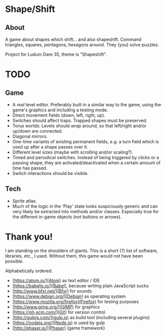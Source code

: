 Shape/Shift
===========

About
-----

A game about shapes which shift... and also shapeshift. Command triangles,
squares, pentagons, hexagons around. They (you) solve puzzles.

Project for Ludum Dare 35, theme is "Shapeshift".

TODO
====

Game
----

- A *real* level editor. Preferably built in a similar way to the game, using
  the game's graphics and including a testing mode.
- Direct movement fields (down, left, right, up).
- Switches should affect traps. Trapped shapes must be preserved.
- Torus worlds: Levels should wrap around, so that left/right and/or up/down are
  connected.
- Diagonal mirrors.
- One-time variants of existing permanent fields, e.g. a turn field which is
  used up after a shape passes over it.
- Different level sizes (maybe with scrolling and/or scaling?).
- Timed and periodical switches. Instead of being triggered by clicks or a
  passing shape, they are activated/deactivated when a certain amount of time
  has passed.
- Switch interactions should be visible.

Tech
----

- Sprite atlas.
- Much of the logic in the 'Play' state looks suspiciously generic and can very
  likely be extracted into methods and/or classes. Especially true for the
  different in-game objects (not buttons or arrows).

Thank you!
==========

I am standing on the shoulders of giants. This is a short (?) list of software,
libraries, etc., I used. Without them, this game would not have been possible.

Alphabetically ordered.

- [https://atom.io/](Atom) as text editor / IDE
- [https://babeljs.io/](Babel), because writing plain JavaScript sucks
- [http://www.bfxr.net/](Bfxr) for sounds
- [https://www.debian.org/](Debian) as operating system
- [https://www.mozilla.org/firefox](Firefox) for testing purposes
- [http://www.gimp.org/](GIMP) for graphics
- [https://git-scm.com/](Git) for version control
- [http://gulpjs.com/](gulp.js) as build tool (including several plugins)
- [https://nodejs.org/](Node.js) is used by gulp
- [http://phaser.io/](Phaser) (game framework)
